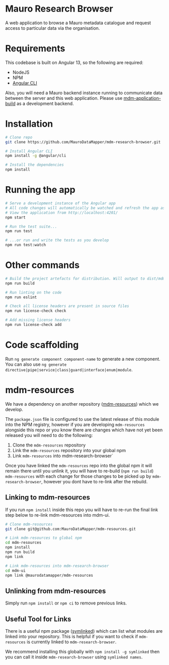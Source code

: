 # Mauro Research Browser

A web application to browse a Mauro metadata catalogue and request access to particular data via the organisation.

# Requirements

This codebase is built on Angular 13, so the following are required:

* NodeJS
* NPM
* [Angular CLI](https://github.com/angular/angular-cli)

Also, you will need a Mauro backend instance running to communicate data between the server and this web application. Please use [mdm-application-build](https://github.com/MauroDataMapper/mdm-application-build) as a development backend.

# Installation

```bash
# Clone repo
git clone https://github.com/MauroDataMapper/mdm-research-browser.git

# Install Angular CLI
npm install -g @angular/cli

# Install the dependencies
npm install
```

# Running the app

```bash
# Serve a development instance of the Angular app
# All code changes will automatically be watched and refresh the app as you go
# View the application from http://localhost:4201/
npm start

# Run the test suite...
npm run test

# ...or run and write the tests as you develop
npm run test:watch
```

# Other commands

```bash
# Build the project artefacts for distribution. Will output to dist/mdm-research-browser
npm run build

# Run linting on the code
npm run eslint

# Check all license headers are present in source files
npm run license-check check

# Add missing license headers
npm run license-check add
```

# Code scaffolding

Run `ng generate component component-name` to generate a new component. You can also use `ng generate directive|pipe|service|class|guard|interface|enum|module`.

# mdm-resources

We have a dependency on another repository ([mdm-resources](https://github.com/MauroDataMapper/mdm-resources)) which we develop.

The `package.json` file is configured to use the latest release of this module into the NPM registry, however if you are developing `mdm-resources` alongside this repo or you know there are changes which have not yet been released you will need to do the following:

1. Clone the `mdm-resources` repository
2. Link the `mdm-resources` repository into your global npm
3. Link `mdm-resources` into mdm-research-browser`

Once you have linked the `mdm-resources` repo into the global npm it will remain there until you unlink it, you will have to re-build (`npm run build`) `mdm-resources` with each change for those changes to be picked up by `mdm-research-browser`, however you dont have to re-link after the rebuild.

## Linking to mdm-resources

If you run `npm install` inside this repo you will have to re-run the final link step below to re-link mdm-resources into mdm-ui.

```bash
# Clone mdm-resources
git clone git@github.com:MauroDataMapper/mdm-resources.git

# Link mdm-resources to global npm
cd mdm-resources
npm install
npm run build
npm link

# Link mdm-resources into mdm-research-browser
cd mdm-ui
npm link @maurodatamapper/mdm-resources
```

## Unlinking from mdm-resources

Simply run `npm install` or `npm ci` to remove previous links.

## Useful Tool for Links

There is a useful npm package ([symlinked](https://www.npmjs.com/package/symlinked)) which can list what modules are linked into your repository.
This is helpful if you want to check if `mdm-resources` is currently linked to `mdm-research-browser`.

We recommend installing this globally with `npm install -g symlinked` then you can call it inside `mdm-research-browser` using `symlinked names`.

